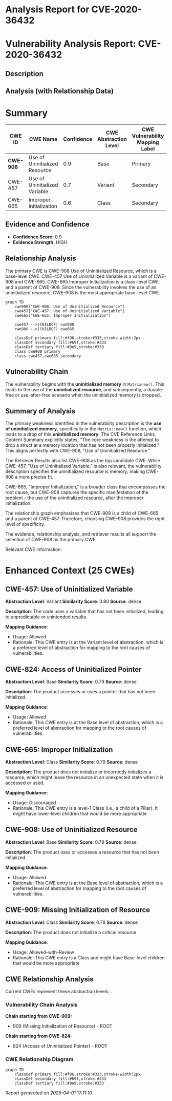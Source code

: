 # Analysis Report for CVE-2020-36432

# Vulnerability Analysis Report: CVE-2020-36432

## Description



## Analysis (with Relationship Data)

# Summary
| CWE ID | CWE Name | Confidence | CWE Abstraction Level | CWE Vulnerability Mapping Label | CWE-Vulnerability Mapping Notes |
|---|---|---|---|---|---|
| **CWE-908** | Use of Uninitialized Resource | 0.9 | Base | Primary | Allowed |
| CWE-457 | Use of Uninitialized Variable | 0.7 | Variant | Secondary | Allowed |
| CWE-665 | Improper Initialization | 0.6 | Class | Secondary | Discouraged |

## Evidence and Confidence

*   **Confidence Score:** 0.9
*   **Evidence Strength:** HIGH

## Relationship Analysis
The primary CWE is CWE-908 Use of Uninitialized Resource, which is a base-level CWE. CWE-457 Use of Uninitialized Variable is a variant of CWE-908 and CWE-665. CWE-665 Improper Initialization is a class-level CWE and a parent of CWE-908. Since the vulnerability involves the use of an uninitialized resource, CWE-908 is the most appropriate base-level CWE.

```mermaid
graph TD
    cwe908["CWE-908: Use of Uninitialized Resource"]
    cwe457["CWE-457: Use of Uninitialized Variable"]
    cwe665["CWE-665: Improper Initialization"]

    cwe457 -->|CHILDOF| cwe908
    cwe908 -->|CHILDOF| cwe665

    classDef primary fill:#f96,stroke:#333,stroke-width:2px
    classDef secondary fill:#69f,stroke:#333
    classDef tertiary fill:#9e9,stroke:#333
    class cwe908 primary
    class cwe457,cwe665 secondary
```

## Vulnerability Chain
The vulnerability begins with the **uninitialized memory** in `Matrixnew()`. This leads to the use of the **uninitialized resource**, and subsequently, a double-free or use-after-free scenario when the uninitialized memory is dropped.

## Summary of Analysis
The primary weakness identified in the vulnerability description is the **use of uninitialized memory**, specifically in the `Matrix::new()` function, which leads to a drop of this **uninitialized memory**. The CVE Reference Links Content Summary explicitly states, "The core weakness is the attempt to drop a struct at a memory location that has not been properly initialized." This aligns perfectly with CWE-908, "Use of Uninitialized Resource."

The Retriever Results also list CWE-908 as the top candidate CWE. While CWE-457, "Use of Uninitialized Variable," is also relevant, the vulnerability description specifies the uninitialized resource is memory, making CWE-908 a more precise fit.

CWE-665, "Improper Initialization," is a broader class that encompasses the root cause, but CWE-908 captures the specific manifestation of the problem - the use of the uninitialized resource, after the improper initialization.

The relationship graph emphasizes that CWE-908 is a child of CWE-665 and a parent of CWE-457. Therefore, choosing CWE-908 provides the right level of specificity.

The evidence, relationship analysis, and retriever results all support the selection of CWE-908 as the primary CWE.

Relevant CWE Information:

# Enhanced Context (25 CWEs)

## CWE-457: Use of Uninitialized Variable
**Abstraction Level**: Variant
**Similarity Score**: 0.80
**Source**: dense

**Description**:
The code uses a variable that has not been initialized, leading to unpredictable or unintended results.

**Mapping Guidance**:
- Usage: Allowed
- Rationale: This CWE entry is at the Variant level of abstraction, which is a preferred level of abstraction for mapping to the root causes of vulnerabilities.

## CWE-824: Access of Uninitialized Pointer
**Abstraction Level**: Base
**Similarity Score**: 0.79
**Source**: dense

**Description**:
The product accesses or uses a pointer that has not been initialized.

**Mapping Guidance**:
- Usage: Allowed
- Rationale: This CWE entry is at the Base level of abstraction, which is a preferred level of abstraction for mapping to the root causes of vulnerabilities.

## CWE-665: Improper Initialization
**Abstraction Level**: Class
**Similarity Score**: 0.79
**Source**: dense

**Description**:
The product does not initialize or incorrectly initializes a resource, which might leave the resource in an unexpected state when it is accessed or used.

**Mapping Guidance**:
- Usage: Discouraged
- Rationale: This CWE entry is a level-1 Class (i.e., a child of a Pillar). It might have lower-level children that would be more appropriate

## CWE-908: Use of Uninitialized Resource
**Abstraction Level**: Base
**Similarity Score**: 0.79
**Source**: dense

**Description**:
The product uses or accesses a resource that has not been initialized.

**Mapping Guidance**:
- Usage: Allowed
- Rationale: This CWE entry is at the Base level of abstraction, which is a preferred level of abstraction for mapping to the root causes of vulnerabilities.

## CWE-909: Missing Initialization of Resource
**Abstraction Level**: Class
**Similarity Score**: 0.78
**Source**: dense

**Description**:
The product does not initialize a critical resource.

**Mapping Guidance**:
- Usage: Allowed-with-Review
- Rationale: This CWE entry is a Class and might have Base-level children that would be more appropriate


## CWE Relationship Analysis

Current CWEs represent these abstraction levels: .


### Vulnerability Chain Analysis

**Chain starting from CWE-909:**
- 909 (Missing Initialization of Resource) - ROOT


**Chain starting from CWE-824:**
- 824 (Access of Uninitialized Pointer) - ROOT



### CWE Relationship Diagram

```mermaid
graph TD
    classDef primary fill:#f96,stroke:#333,stroke-width:2px
    classDef secondary fill:#69f,stroke:#333
    classDef tertiary fill:#9e9,stroke:#333
```



*Report generated on 2025-04-01 17:11:10*
